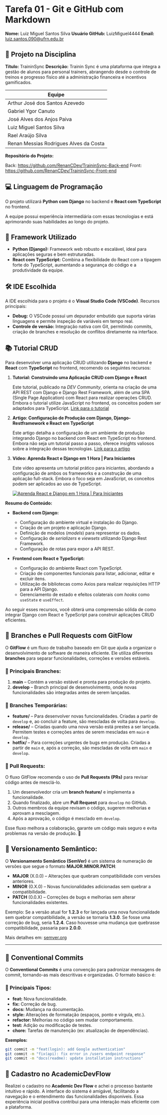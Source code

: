 # Tarefa 01 - Git e GitHub com Markdown

**Nome:** Luiz Miguel Santos Silva
**Usuário GitHub:** LuizMiguel4444
**Email:** luiz.santos.090@ufrn.edu.br

## 📌 Projeto na Disciplina
**Título:** TraininSync
**Descrição:** Trainin Sync é uma plataforma que integra a gestão de alunos para personal trainers, abrangendo desde o controle de treinos e progresso físico até a administração financeira e incentivos gamificados.


| Equipe
|-------------------------------------|
| Arthur José dos Santos Azevedo      |
| Gabriel Ygor Canuto                 |
| José Alves dos Anjos Paiva          |
| Luiz Miguel Santos Silva            |
| Rael Araújo Silva                   |
| Renan Messias Rodrigues Alves da Costa |


**Repositório do Projeto:**

 Back: https://github.com/RenanCDev/TraininSync-Back-end
 Front: https://github.com/RenanCDev/TraininSync-Front-end

## 💻 Linguagem de Programação
O projeto utilizará **Python com Django** no backend e **React com TypeScript** no frontend.

A equipe possui experiência intermediária com essas tecnologias e está aprimorando suas habilidades ao longo do projeto.

## 🚀 Framework Utilizado
- **Python (Django):** Framework web robusto e escalável, ideal para aplicações seguras e bem estruturadas.
- **React com TypeScript:** Combina a flexibilidade do React com a tipagem forte do TypeScript, aumentando a segurança do código e a produtividade da equipe.

## 🛠️ IDE Escolhida
A IDE escolhida para o projeto é o **Visual Studio Code (VSCode)**.
Recursos principais:
- **Debug:** O VSCode possui um depurador embutido que suporta várias linguagens e permite inspeção de variáveis em tempo real.
- **Controle de versão:** Integração nativa com Git, permitindo commits, criação de branches e resolução de conflitos diretamente na interface.

## 📚 Tutorial CRUD
Para desenvolver uma aplicação CRUD utilizando **Django** no backend e **React** com **TypeScript** no frontend, recomendo os seguintes recursos:

1. **Tutorial: Construindo uma Aplicação CRUD com Django e React**

   Este tutorial, publicado na *DEV Community*, orienta na criação de uma API REST com Django e Django Rest Framework, além de uma SPA (Single Page Application) com React para realizar operações CRUD. Embora o tutorial utilize JavaScript no frontend, os conceitos podem ser adaptados para TypeScript. [Link para o tutorial](https://dev.to/koladev/build-a-crud-application-using-django-and-react-5389)

2. **Artigo: Configuração de Produção com Django, Django-Restframework e React em TypeScript**

   Este artigo detalha a configuração de um ambiente de produção integrando Django no backend com React em TypeScript no frontend. Embora não seja um tutorial passo a passo, oferece insights valiosos sobre a integração dessas tecnologias. [Link para o artigo](https://medium.com/@Jangascodingplace/django-django-restframework-typescript-react-production-setup-7ac11de14969)

3. **Vídeo: Aprenda React e Django em 1 Hora | Para Iniciantes**

   Este vídeo apresenta um tutorial prático para iniciantes, abordando a configuração de ambos os frameworks e a construção de uma aplicação full-stack. Embora o foco seja em JavaScript, os conceitos podem ser aplicados ao uso de TypeScript.

   [![Aprenda React e Django em 1 Hora | Para Iniciantes](https://img.youtube.com/vi/xldTxXtNiuk/0.jpg)](https://www.youtube.com/watch?v=xldTxXtNiuk)

**Resumo do Conteúdo:**

- **Backend com Django:**
  - Configuração do ambiente virtual e instalação do Django.
  - Criação de um projeto e aplicação Django.
  - Definição de modelos (*models*) para representar os dados.
  - Configuração de *serializers* e *viewsets* utilizando Django Rest Framework.
  - Configuração de rotas para expor a API REST.

- **Frontend com React e TypeScript:**
  - Configuração do ambiente React com TypeScript.
  - Criação de componentes funcionais para listar, adicionar, editar e excluir itens.
  - Utilização de bibliotecas como Axios para realizar requisições HTTP para a API Django.
  - Gerenciamento de estado e efeitos colaterais com *hooks* como `useState` e `useEffect`.

Ao seguir esses recursos, você obterá uma compreensão sólida de como integrar Django com React e TypeScript para construir aplicações CRUD eficientes.

## 🔀 Branches e Pull Requests com GitFlow
O **GitFlow** é um fluxo de trabalho baseado em Git que ajuda a organizar o desenvolvimento de software de maneira eficiente. Ele utiliza diferentes **branches** para separar funcionalidades, correções e versões estáveis.

### 📌 Principais Branches:
1. **main** – Contém a versão estável e pronta para produção do projeto.
2. **develop** – Branch principal de desenvolvimento, onde novas funcionalidades são integradas antes de serem lançadas.

### 🔄 Branches Temporárias:
- **feature/** – Para desenvolver novas funcionalidades. Criadas a partir de `develop` e, ao concluir a feature, são mescladas de volta para `develop`.
- **release/** – Criadas quando uma nova versão está prestes a ser lançada. Permitem testes e correções antes de serem mescladas em `main` e `develop`.
- **hotfix/** – Para correções urgentes de bugs em produção. Criadas a partir de `main` e, após a correção, são mescladas de volta em `main` e `develop`.

### 🔁 Pull Requests:

O fluxo GitFlow recomenda o uso de **Pull Requests (PRs)** para revisar código antes de mesclá-lo.
1. Um desenvolvedor cria um **branch feature/** e implementa a funcionalidade.
2. Quando finalizado, abre um **Pull Request** para `develop` no GitHub.
3. Outros membros da equipe revisam o código, sugerem melhorias e aprovam a mesclagem.
4. Após a aprovação, o código é mesclado em `develop`.

Esse fluxo melhora a colaboração, garante um código mais seguro e evita problemas na versão de produção. 🚀


## 🔢 Versionamento Semântico:

O **Versionamento Semântico (SemVer)** é um sistema de numeração de versões que segue o formato **MAJOR.MINOR.PATCH**:

- **MAJOR** (X.0.0) – Alterações que quebram compatibilidade com versões anteriores.
- **MINOR** (0.X.0) – Novas funcionalidades adicionadas sem quebrar a compatibilidade.
- **PATCH** (0.0.X) – Correções de bugs e melhorias sem alterar funcionalidades existentes.

Exemplo:
Se a versão atual for **1.2.3** e for lançada uma nova funcionalidade sem quebrar compatibilidade, a versão se tornaria **1.3.0**.
Se fosse uma correção de bug, seria **1.2.4**.
Caso houvesse uma mudança que quebrasse compatibilidade, passaria para **2.0.0**.

Mais detalhes em: [semver.org](https://semver.org/)

---
## 📑 Conventional Commits
O **Conventional Commits** é uma convenção para padronizar mensagens de commit, tornando-as mais descritivas e organizadas. O formato básico é:

### 🔹 Principais Tipos:
- **feat:** Nova funcionalidade.
- **fix:** Correção de bug.
- **docs:** Mudança na documentação.
- **style:** Alterações de formatação (espaços, ponto e vírgula, etc.).
- **refactor:** Melhorias no código sem mudar comportamento.
- **test:** Adição ou modificação de testes.
- **chore:** Tarefas de manutenção (ex: atualização de dependências).

**Exemplos:**
```bash
git commit -m "feat(login): add Google authentication"
git commit -m "fix(api): fix error in /users endpoint response"
git commit -m "docs(readme): update installation instructions"
```

## 🔗 Cadastro no AcademicDevFlow
Realizei o cadastro no **Academic Dev Flow** e achei o processo bastante intuitivo e rápido. A interface do sistema é amigável, facilitando a navegação e o entendimento das funcionalidades disponíveis. Essa experiência inicial positiva contribui para uma interação mais eficiente com a plataforma.
